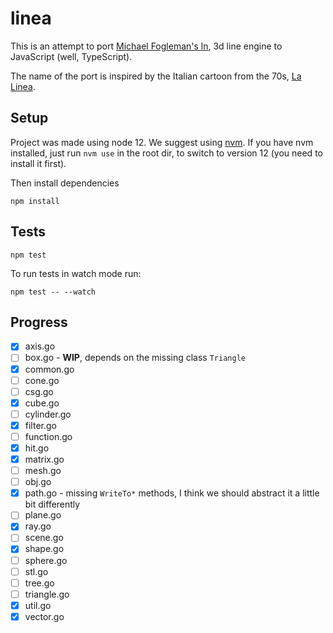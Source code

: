 # linea

This is an attempt to port [Michael Fogleman's ln](https://github.com/fogleman/ln), 3d line engine to JavaScript (well, TypeScript).

The name of the port is inspired by the Italian cartoon from the 70s, [La Linea](https://en.wikipedia.org/wiki/La_Linea_(TV_series)).

## Setup

Project was made using node 12. We suggest using [nvm](https://github.com/nvm-sh/nvm). If you have nvm installed, just run `nvm use` in the root dir, to switch to version 12 (you need to install it first).

Then install dependencies

```
npm install
```

## Tests

```
npm test
```

To run tests in watch mode run:

```
npm test -- --watch
```


## Progress

* [x] axis.go
* [ ] box.go - **WIP**, depends on the missing class `Triangle`
* [x] common.go
* [ ] cone.go
* [ ] csg.go
* [x] cube.go
* [ ] cylinder.go
* [x] filter.go
* [ ] function.go
* [x] hit.go
* [x] matrix.go
* [ ] mesh.go
* [ ] obj.go
* [x] path.go - missing `WriteTo*` methods, I think we should abstract it a little bit differently
* [ ] plane.go
* [x] ray.go
* [ ] scene.go
* [x] shape.go
* [ ] sphere.go
* [ ] stl.go
* [ ] tree.go
* [ ] triangle.go
* [x] util.go
* [x] vector.go
